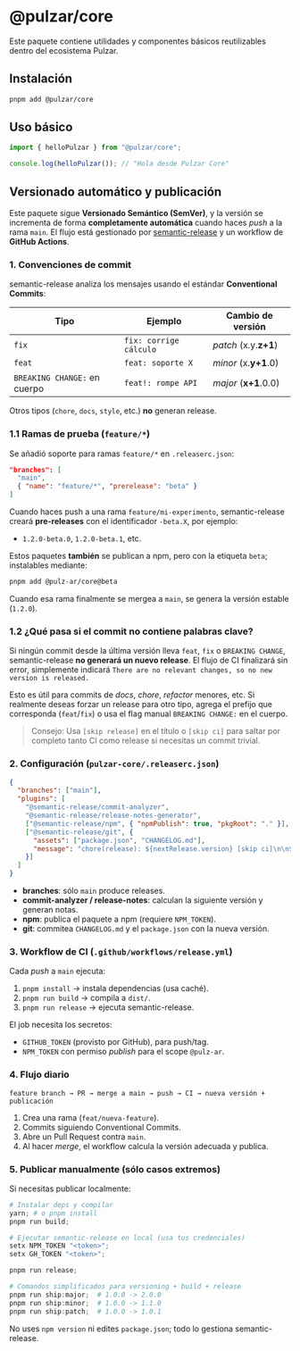 # @pulzar/core

Este paquete contiene utilidades y componentes básicos reutilizables dentro del ecosistema Pulzar.

## Instalación

```bash
pnpm add @pulzar/core
```

## Uso básico

```ts
import { helloPulzar } from "@pulzar/core";

console.log(helloPulzar()); // "Hola desde Pulzar Core"
```

## Versionado automático y publicación

Este paquete sigue **Versionado Semántico (SemVer)**, y la versión se incrementa de forma **completamente automática** cuando haces *push* a la rama `main`. El flujo está gestionado por [semantic-release](https://semantic-release.gitbook.io/semantic-release/) y un workflow de **GitHub Actions**.

### 1. Convenciones de commit

semantic-release analiza los mensajes usando el estándar **Conventional Commits**:

| Tipo | Ejemplo                   | Cambio de versión |
|------|---------------------------|-------------------|
| `fix` | `fix: corrige cálculo`     | _patch_ (x.y.**z+1**)
| `feat`| `feat: soporte X`          | _minor_ (x.**y+1**.0)
| `BREAKING CHANGE:` en cuerpo | `feat!: rompe API` | _major_ (**x+1**.0.0)

Otros tipos (`chore`, `docs`, `style`, etc.) **no** generan release.

### 1.1 Ramas de **prueba** (`feature/*`)

Se añadió soporte para ramas `feature/*` en `.releaserc.json`:

```json
"branches": [
  "main",
  { "name": "feature/*", "prerelease": "beta" }
]
```

Cuando haces push a una rama `feature/mi-experimento`, semantic-release creará **pre-releases** con el identificador `-beta.X`, por ejemplo:

* `1.2.0-beta.0`, `1.2.0-beta.1`, etc.

Estos paquetes **también** se publican a npm, pero con la etiqueta `beta`; instalables mediante:

```bash
pnpm add @pulz-ar/core@beta
```

Cuando esa rama finalmente se mergea a `main`, se genera la versión estable (`1.2.0`).

### 1.2 ¿Qué pasa si el commit no contiene palabras clave?

Si ningún commit desde la última versión lleva `feat`, `fix` o `BREAKING CHANGE`, semantic-release **no generará un nuevo release**. El flujo de CI finalizará sin error, simplemente indicará `There are no relevant changes, so no new version is released.`

Esto es útil para commits de _docs_, _chore_, _refactor_ menores, etc. Si realmente deseas forzar un release para otro tipo, agrega el prefijo que corresponda (`feat`/`fix`) o usa el flag manual `BREAKING CHANGE:` en el cuerpo.

> Consejo: Usa `[skip release]` en el título o `[skip ci]` para saltar por completo tanto CI como release si necesitas un commit trivial.

### 2. Configuración (`pulzar-core/.releaserc.json`)

```json
{
  "branches": ["main"],
  "plugins": [
    "@semantic-release/commit-analyzer",
    "@semantic-release/release-notes-generator",
    ["@semantic-release/npm", { "npmPublish": true, "pkgRoot": "." }],
    ["@semantic-release/git", {
      "assets": ["package.json", "CHANGELOG.md"],
      "message": "chore(release): ${nextRelease.version} [skip ci]\n\n${nextRelease.notes}"
    }]
  ]
}
```

* **branches**: sólo `main` produce releases.
* **commit-analyzer / release-notes**: calculan la siguiente versión y generan notas.
* **npm**: publica el paquete a npm (requiere `NPM_TOKEN`).
* **git**: commitea `CHANGELOG.md` y el `package.json` con la nueva versión.

### 3. Workflow de CI (`.github/workflows/release.yml`)

Cada *push* a `main` ejecuta:

1. `pnpm install` → instala dependencias (usa caché).
2. `pnpm run build` → compila a `dist/`.
3. `pnpm run release` → ejecuta semantic-release.

El job necesita los secretos:

* `GITHUB_TOKEN` (provisto por GitHub), para push/tag.
* `NPM_TOKEN` con permiso *publish* para el scope `@pulz-ar`.

### 4. Flujo diario

```text
feature branch → PR → merge a main → push → CI → nueva versión + publicación
```

1. Crea una rama (`feat/nueva-feature`).
2. Commits siguiendo Conventional Commits.
3. Abre un Pull Request contra `main`.
4. Al hacer *merge*, el workflow calcula la versión adecuada y publica.

### 5. Publicar manualmente (sólo casos extremos)

Si necesitas publicar localmente:

```powershell
# Instalar deps y compilar
yarn; # o pnpm install
pnpm run build;

# Ejecutar semantic-release en local (usa tus credenciales)
setx NPM_TOKEN "<token>";
setx GH_TOKEN "<token>";

pnpm run release;

# Comandos simplificados para versioning + build + release
pnpm run ship:major;  # 1.0.0 -> 2.0.0
pnpm run ship:minor;  # 1.0.0 -> 1.1.0
pnpm run ship:patch;  # 1.0.0 -> 1.0.1
```

No uses `npm version` ni edites `package.json`; todo lo gestiona semantic-release. 